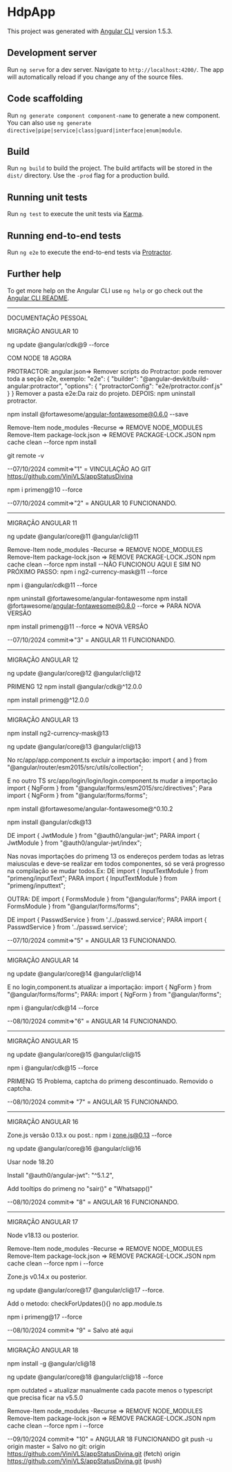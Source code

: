 # HdpApp

This project was generated with [Angular CLI](https://github.com/angular/angular-cli) version 1.5.3.

## Development server

Run `ng serve` for a dev server. Navigate to `http://localhost:4200/`. The app will automatically reload if you change any of the source files.

## Code scaffolding

Run `ng generate component component-name` to generate a new component. You can also use `ng generate directive|pipe|service|class|guard|interface|enum|module`.

## Build

Run `ng build` to build the project. The build artifacts will be stored in the `dist/` directory. Use the `-prod` flag for a production build.

## Running unit tests

Run `ng test` to execute the unit tests via [Karma](https://karma-runner.github.io).

## Running end-to-end tests

Run `ng e2e` to execute the end-to-end tests via [Protractor](http://www.protractortest.org/).

## Further help

To get more help on the Angular CLI use `ng help` or go check out the [Angular CLI README](https://github.com/angular/angular-cli/blob/master/README.md).

___________________________________________________________________________________________________________________________________________________________________

DOCUMENTAÇÃO PESSOAL

MIGRAÇÃO ANGULAR 10

ng update @angular/cdk@9 --force

COM NODE 18 AGORA

PROTRACTOR:
angular.json=> Remover scripts do Protractor: pode remover toda a seção e2e, exemplo:
"e2e": {
        "builder": "@angular-devkit/build-angular:protractor",
        "options": {
          "protractorConfig": "e2e/protractor.conf.js"
        }
      }
Remover a pasta e2e:Da raiz do projeto.
DEPOIS: npm uninstall protractor.


npm install @fortawesome/angular-fontawesome@0.6.0 --save

Remove-Item node_modules -Recurse => REMOVE NODE_MODULES
Remove-Item package-lock.json => REMOVE PACKAGE-LOCK.JSON
npm cache clean --force
npm install


git remote -v

--07/10/2024 commit=>"1" = VINCULAÇÃO AO GIT https://github.com/ViniVLS/appStatusDivina

npm i primeng@10 --force

--07/10/2024 commit=>"2" = ANGULAR 10 FUNCIONANDO.
________________________________________________________________________________________________________________________

MIGRAÇÃO ANGULAR 11

ng update @angular/core@11 @angular/cli@11

Remove-Item node_modules -Recurse => REMOVE NODE_MODULES
Remove-Item package-lock.json => REMOVE PACKAGE-LOCK.JSON
npm cache clean --force
npm install --NÃO FUNCIONOU AQUI E SIM NO PRÓXIMO PASSO:
npm i ng2-currency-mask@11 --force


npm i @angular/cdk@11 --force

npm uninstall @fortawesome/angular-fontawesome
npm install @fortawesome/angular-fontawesome@0.8.0 --force => PARA NOVA VERSÃO

npm install primeng@11 --force => NOVA VERSÃO

--07/10/2024 commit=>"3" = ANGULAR 11 FUNCIONANDO.

_______________________________________________________________________________________________________________________

MIGRAÇÃO ANGULAR 12

ng update @angular/core@12 @angular/cli@12

PRIMENG 12
npm install @angular/cdk@^12.0.0

npm install primeng@^12.0.0
________________________________________________________________________________________________________________________

MIGRAÇÃO ANGULAR 13

npm install ng2-currency-mask@13

ng update @angular/core@13 @angular/cli@13

No rc/app/app.component.ts excluir a importação: import { and } from "@angular/router/esm2015/src/utils/collection";

E no outro TS src/app/login/login/login.component.ts mudar a importação import { NgForm } from "@angular/forms/esm2015/src/directives";
Para import { NgForm } from "@angular/forms/forms";

npm install @fortawesome/angular-fontawesome@^0.10.2

npm install @angular/cdk@13

DE import { JwtModule } from "@auth0/angular-jwt";
PARA import { JwtModule } from "@auth0/angular-jwt/index";

Nas novas importações do primeng 13 os endereços perdem todas as letras maiusculas e deve-se realizar em todos componentes, só se verá progresso na compilação se mudar todos.Ex:
DE import { InputTextModule } from "primeng/inputText";
PARA import { InputTextModule } from "primeng/inputtext";

OUTRA:
DE import { FormsModule } from "@angular/forms";
PARA import { FormsModule } from "@angular/forms/forms";


DE import { PasswdService } from './../passwd.service';
PARA import { PasswdService } from '../passwd.service';

--07/10/2024 commit=>"5" = ANGULAR 13 FUNCIONANDO.
___________________________________________________________________________________________________________________________________

MIGRAÇÃO ANGULAR 14

ng update @angular/core@14 @angular/cli@14

E no login,component.ts atualizar a importação:
import { NgForm } from "@angular/forms/forms";
PARA:  import { NgForm } from "@angular/forms";

npm i @angular/cdk@14 --force

--08/10/2024 commit=>"6" = ANGULAR 14 FUNCIONANDO.
___________________________________________________________________________________________________________________________________

MIGRAÇÃO ANGULAR 15

ng update @angular/core@15 @angular/cli@15

npm i @angular/cdk@15 --force

PRIMENG 15
Problema, captcha do primeng descontinuado.
Removido o captcha.

--08/10/2024 commit=> "7" = ANGULAR 15 FUNCIONANDO.
___________________________________________________________________________________________________________________________________

MIGRAÇÃO ANGULAR 16

Zone.js versão 0.13.x ou post.: npm i zone.js@0.13 --force

ng update @angular/core@16 @angular/cli@16

Usar node 18.20

Install "@auth0/angular-jwt": "^5.1.2",

Add tooltips do primeng no "sair()" e "Whatsapp()"

--08/10/2024 commit=> "8" = ANGULAR 16 FUNCIONANDO.
__________________________________________________________________________________________________________________________________

MIGRAÇÃO ANGULAR 17

Node v18.13 ou posterior.

Remove-Item node_modules -Recurse => REMOVE NODE_MODULES
Remove-Item package-lock.json => REMOVE PACKAGE-LOCK.JSON
npm cache clean --force
npm i --force

Zone.js v0.14.x ou posterior.

ng update @angular/core@17 @angular/cli@17 --force.

Add o metodo: checkForUpdates(){} no app.module.ts

npm i primeng@17 --force

--08/10/2024 commit=> "9" = Salvo até aqui
____________________________________________________________________________________________________________________________________

MIGRAÇÃO ANGULAR 18

npm install -g @angular/cli@18

ng update @angular/core@18 @angular/cli@18 --force

npm outdated = atualizar manualmente cada pacote menos o typescript que precisa ficar na v5.5.0

Remove-Item node_modules -Recurse => REMOVE NODE_MODULES
Remove-Item package-lock.json => REMOVE PACKAGE-LOCK.JSON
npm cache clean --force
npm i --force

--09/10/2024 commit=> "10" = ANGULAR 18 FUNCIONANDO
git push -u origin master = Salvo no git:
origin  https://github.com/ViniVLS/appStatusDivina.git (fetch)
origin  https://github.com/ViniVLS/appStatusDivina.git (push)

